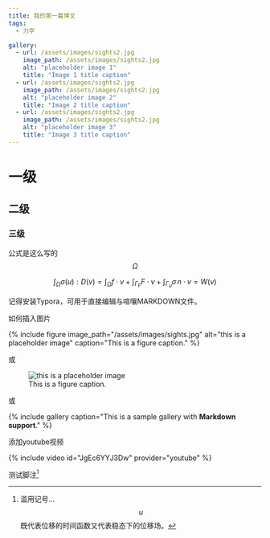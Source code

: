 ```yaml
---
title: 我的第一篇博文
tags:
  - 力学

gallery:
  - url: /assets/images/sights2.jpg
    image_path: /assets/images/sights2.jpg
    alt: "placeholder image 1"
    title: "Image 1 title caption"
  - url: /assets/images/sights2.jpg
    image_path: /assets/images/sights2.jpg
    alt: "placeholder image 2"
    title: "Image 2 title caption"
  - url: /assets/images/sights2.jpg
    image_path: /assets/images/sights2.jpg
    alt: "placeholder image 3"
    title: "Image 3 title caption"
---
```


# 一级
## 二级
### 三级

公式是这么写的 $$\Omega$$ 

$$
\int_\Omega\sigma(u):D(v)=\int_\Omega f\cdot v
+\int_{\Gamma_F}F\cdot v+\int_{\Gamma_u}\sigma\,n\cdot v=W(v)
$$

记得安装Typora，可用于直接编辑与喧嚷MARKDOWN文件。

如何插入图片

{% include figure image_path="/assets/images/sights.jpg" alt="this is a placeholder image" caption="This is a figure caption." %}

或

<figure>
  <img src="/assets/images/sights.jpg" alt="this is a placeholder image">
  <figcaption>This is a figure caption.</figcaption>
</figure>

或

{% include gallery caption="This is a sample gallery with **Markdown support**." %}

添加youtube视频

{% include video id="JgEc6YYJ3Dw" provider="youtube" %}

测试脚注[^1]

[^1]: 滥用记号...$$u$$ 既代表位移的时间函数又代表稳态下的位移场。
